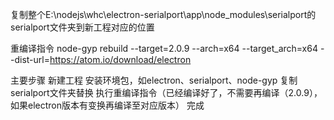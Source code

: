 复制整个E:\nodejs\whc\electron-serialport\app\node_modules\serialport的
serialport文件夹到新工程对应的位置


重编译指令
node-gyp rebuild --target=2.0.9 --arch=x64 --target_arch=x64 --dist-url=https://atom.io/download/electron


主要步骤
新建工程
安装环境包，如electron、serialport、node-gyp
复制serialport文件夹替换
执行重编译指令（已经编译好了，不需要再编译（2.0.9），如果electron版本有变换再编译至对应版本）
完成
